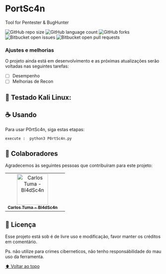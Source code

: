 # PortSc4n

 Tool for Pentester & BugHunter


<!---Esses são exemplos. Veja https://shields.io para outras pessoas ou para personalizar este conjunto de escudos. Você pode querer incluir dependências, status do projeto e informações de licença aqui--->

![GitHub repo size](https://img.shields.io/github/repo-size/iuricode/README-template?style=for-the-badge)
![GitHub language count](https://img.shields.io/github/languages/count/iuricode/README-template?style=for-the-badge)
![GitHub forks](https://img.shields.io/github/forks/iuricode/README-template?style=for-the-badge)
![Bitbucket open issues](https://img.shields.io/bitbucket/issues/iuricode/README-template?style=for-the-badge)
![Bitbucket open pull requests](https://img.shields.io/bitbucket/pr-raw/iuricode/README-template?style=for-the-badge)


### Ajustes e melhorias

O projeto ainda está em desenvolvimento e as próximas atualizações serão voltadas nas seguintes tarefas:

- [ ] Desempenho
- [ ] Melhorias de Recon 

## 🚀 Testado Kali Linux:

## ☕ Usando <P0rtSc4n>

Para usar P0rtSc4n, siga estas etapas:

```
execute :  python3 P0rtSc4n.py 
```

## 🤝 Colaboradores

Agradecemos às seguintes pessoas que contribuíram para este projeto:

<table>
  <tr>
    <td align="center">
      <a href="#">
        <img src="bl4dsc4n.jpeg" width="100px;" alt="Carlos Tuma - Bl4dSc4n"/><br>
        <sub>
          <b>Carlos Tuma - Bl4dSc4n</b>
        </sub>
      </a>
    </td>
    <td align="center">
  </tr>
</table>


## 📝 Licença

Esse projeto está sob é de livre uso e modificação, favor manter os créditos em comentário.
 
Ps. não utilize para crimes ciberneticos, não tenho responsábilidade do mau uso da ferramenta.

[⬆ Voltar ao topo](#nome-do-projeto)<br>

